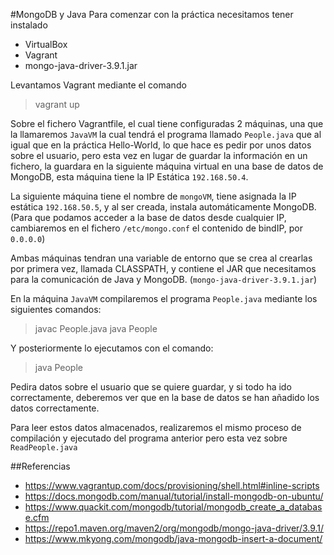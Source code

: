 #MongoDB y Java
Para comenzar con la práctica necesitamos tener instalado
- VirtualBox
- Vagrant
- mongo-java-driver-3.9.1.jar

Levantamos Vagrant mediante el comando 
> vagrant up

Sobre el fichero Vagrantfile, el cual tiene configuradas 2 máquinas, una que la llamaremos `JavaVM` la cual tendrá el programa llamado `People.java` que al igual que en la práctica Hello-World, lo que hace es pedir por unos datos sobre el usuario, pero esta vez en lugar de guardar la información en un fichero, la guardara en la siguiente máquina virtual en una base de datos de MongoDB, esta máquina tiene la IP Estática `192.168.50.4`.

La siguiente máquina tiene el nombre de `mongoVM`, tiene asignada la IP estática `192.168.50.5`, y al ser creada, instala automáticamente MongoDB.
(Para que podamos acceder a la base de datos desde cualquier IP, cambiaremos en el fichero `/etc/mongo.conf` el contenido de bindIP, por `0.0.0.0`)

Ambas máquinas tendran una variable de entorno que se crea al crearlas por primera vez, llamada CLASSPATH, y contiene el JAR que necesitamos para la comunicación de Java y MongoDB. (`mongo-java-driver-3.9.1.jar`)

En la máquina `JavaVM` compilaremos el programa `People.java` mediante los siguientes comandos:

> javac People.java
java People

Y posteriormente lo ejecutamos con el comando:
> java People

Pedira datos sobre el usuario que se quiere guardar, y si todo ha ido correctamente, deberemos ver que en la base de datos se han añadido los datos correctamente.

Para leer estos datos almacenados, realizaremos el mismo proceso de compilación y ejecutado del programa anterior pero esta vez sobre `ReadPeople.java`

##Referencias
- https://www.vagrantup.com/docs/provisioning/shell.html#inline-scripts
- https://docs.mongodb.com/manual/tutorial/install-mongodb-on-ubuntu/
- https://www.quackit.com/mongodb/tutorial/mongodb_create_a_database.cfm
- https://repo1.maven.org/maven2/org/mongodb/mongo-java-driver/3.9.1/
- https://www.mkyong.com/mongodb/java-mongodb-insert-a-document/